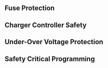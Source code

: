 ## Fuse Protection

## Charger Controller Safety

## Under-Over Voltage Protection

## Safety Critical Programming